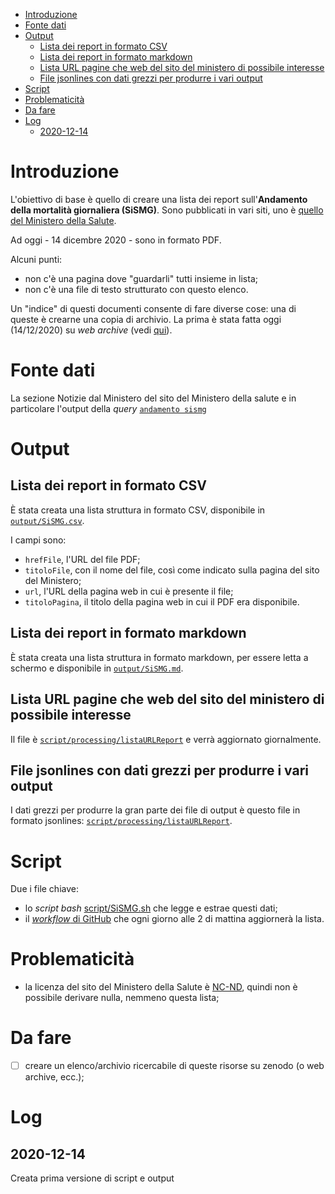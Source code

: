 - [Introduzione](#introduzione)
- [Fonte dati](#fonte-dati)
- [Output](#output)
  - [Lista dei report in formato CSV](#lista-dei-report-in-formato-csv)
  - [Lista dei report in formato markdown](#lista-dei-report-in-formato-markdown)
  - [Lista URL pagine che web del sito del ministero di possibile interesse](#lista-url-pagine-che-web-del-sito-del-ministero-di-possibile-interesse)
  - [File jsonlines con dati grezzi per produrre i vari output](#file-jsonlines-con-dati-grezzi-per-produrre-i-vari-output)
- [Script](#script)
- [Problematicità](#problematicità)
- [Da fare](#da-fare)
- [Log](#log)
  - [2020-12-14](#2020-12-14)

# Introduzione

L'obiettivo di base è quello di creare una lista dei report sull'**Andamento della mortalità giornaliera (SiSMG)**. Sono pubblicati in vari siti, uno è [quello del Ministero della Salute](http://cerca.ministerosalute.it/search?ulang=it&proxystylesheet=documentiPORT_front-end&access=p&wc=200&ud=1&entqr=3&output=xml_no_dtd&filter=p&q=sismg&site=pubblicazioniPORT_collection&wc_mc=1&oe=UTF-8&tlen=2048&getfields=*&client=documentiPORT_front-end&ie=UTF-8&entqrm=0&sort=date%3AD%3AS%3Ad1).

Ad oggi - 14 dicembre 2020 - sono in formato PDF.

Alcuni punti:

- non c'è una pagina dove "guardarli" tutti insieme in lista;
- non c'è una file di testo strutturato con questo elenco.

Un "indice" di questi documenti consente di fare diverse cose: una di queste è crearne una copia di archivio. La prima è stata fatta oggi (14/12/2020) su *web archive* (vedi [qui](https://web.archive.org/web/*/https://github.com/ondata/datiBeneComuneMonitoraggio/blob/main/catalogo/indicatori/output/indicatori.md)).

# Fonte dati

La sezione Notizie dal Ministero del sito del Ministero della salute e in particolare l'output della *query* [`andamento sismg`](http://cerca.ministerosalute.it/search?ulang=it&proxystylesheet=documentiPORT_front-end&access=p&wc=200&ud=1&entqr=3&output=xml_no_dtd&filter=p&q=sismg&site=pubblicazioniPORT_collection&wc_mc=1&oe=UTF-8&tlen=2048&getfields=*&client=documentiPORT_front-end&ie=UTF-8&entqrm=0&sort=date%3AD%3AS%3Ad1)

# Output

## Lista dei report in formato CSV

È stata creata una lista struttura in formato CSV, disponibile in [`output/SiSMG.csv`](output/SiSMG.csv).

I campi sono:

- `hrefFile`, l'URL del file PDF;
- `titoloFile`, con il nome del file, così come indicato sulla pagina del sito del Ministero;
- `url`, l'URL della pagina web in cui è presente il file;
- `titoloPagina`, il titolo della pagina web in cui il PDF era disponibile.

## Lista dei report in formato markdown

È stata creata una lista struttura in formato markdown, per essere letta a schermo e disponibile in [`output/SiSMG.md`](output/SiSMG.md).

## Lista URL pagine che web del sito del ministero di possibile interesse

Il file è [`script/processing/listaURLReport`](script/processing/listaURLReport) e verrà aggiornato giornalmente.

## File jsonlines con dati grezzi per produrre i vari output

I dati grezzi per produrre la gran parte dei file di output è questo file in formato jsonlines: [`script/processing/listaURLReport`](script/processing/listaFileReport.jsonl).

# Script

Due i file chiave:

- lo *script bash* [script/SiSMG.sh](script/SiSMG.sh) che legge e estrae questi dati;
- il [*workflow* di GitHub](../../.github/workflows/SiSMG.yml) che ogni giorno alle 2 di mattina aggiornerà la lista.

# Problematicità

- la licenza del sito del Ministero della Salute è [NC-ND](http://www.salute.gov.it/portale/p5_0.jsp?lingua=italiano&id=50), quindi non è possibile derivare nulla, nemmeno questa lista;

# Da fare

- [ ] creare un elenco/archivio ricercabile di queste risorse su zenodo (o web archive, ecc.);

# Log

## 2020-12-14

Creata prima versione di script e output
